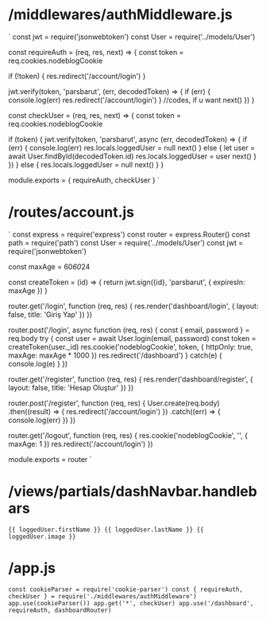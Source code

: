 # /middlewares/authMiddleware.js
`
const jwt = require('jsonwebtoken')
const User = require('../models/User')

const requireAuth = (req, res, next) => {
  const token = req.cookies.nodeblogCookie

  if (!token) {
    res.redirect('/account/login')
  }

  jwt.verify(token, 'parsbarut', (err, decodedToken) => {
    if (err) {
      console.log(err)
      res.redirect('/account/login')
    }
    //codes, if u want
    next()
  })
}

const checkUser = (req, res, next) => {
  const token = req.cookies.nodeblogCookie

  if (token) {
    jwt.verify(token, 'parsbarut', async (err, decodedToken) => {
      if (err) {
        console.log(err)
        res.locals.loggedUser = null
        next()
      } else {
        let user = await User.findById(decodedToken.id)
        res.locals.loggedUser = user
        next()
      }
    })
  } else {
    res.locals.loggedUser = null
    next()
  }
}

module.exports = {
  requireAuth,
  checkUser
}
`

# /routes/account.js
`
const express = require('express')
const router = express.Router()
const path = require('path')
const User = require('../models/User')
const jwt = require('jsonwebtoken')

const maxAge = 60*60*24

const createToken = (id) => {
	return jwt.sign({id}, 'parsbarut', { expiresIn: maxAge })
}

router.get('/login', function (req, res) {
    res.render('dashboard/login', { layout: false, title: 'Giriş Yap' })
})

router.post('/login', async function (req, res) {
	const { email, password } = req.body
	try {
		const user = await User.login(email, password)
		const token = createToken(user._id)
		res.cookie('nodeblogCookie', token, { httpOnly: true, maxAge: maxAge * 1000 })
		res.redirect('/dashboard')
	} catch(e) {
		console.log(e)
	}
})

router.get('/register', function (req, res) {
    res.render('dashboard/register', { layout: false, title: 'Hesap Oluştur' })
})

router.post('/register', function (req, res) {
    User.create(req.body)
			.then((result) => {
				res.redirect('/account/login')
			})
			.catch((err) => {
				console.log(err)
			})
})

router.get('/logout', function (req, res) {
	res.cookie('nodeblogCookie', '', { maxAge: 1 })
	res.redirect('/account/login')
})

module.exports = router
`
# /views/partials/dashNavbar.handlebars
`{{ loggedUser.firstName }} {{ loggedUser.lastName }} {{ loggedUser.image }}`

# /app.js
`
const cookieParser = require('cookie-parser')
const { requireAuth, checkUser } = require('./middlewares/authMiddleware')
app.use(cookieParser())
app.get('*', checkUser)
app.use('/dashboard', requireAuth, dashboardRouter)
`